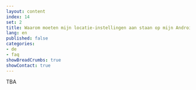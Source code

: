```yaml
---
layout: content
index: 14
set: 2
title: Waarom moeten mijn locatie-instellingen aan staan op mijn Android-telefoon?
lang: en
published: false
categories:
- de
- faq
showBreadCrumbs: true
showContact: true
---
```


TBA
